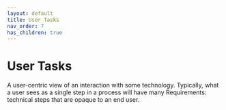 ```yaml
---
layout: default
title: User Tasks
nav_order: 7
has_children: true
---
```


# User Tasks

A user-centric view of an interaction with some technology. Typically, what a
user sees as a single step in a process will have many Requirements:
technical steps that are opaque to an end user.
